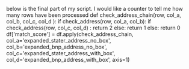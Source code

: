 below is the final part of my script. I would like a counter to tell me how many rows have been processed def check_address_chain(row, col_a, col_b, col_c, col_d ): if check_address(row, col_a, col_b): if check_address(row, col_c, col_d) : return 2 else: return 1 else: return 0 df['match_score'] = df.apply(check_address_chain, col_a='expanded_stater_address_no_box', col_b='expanded_bnp_address_no_box', col_c='expanded_stater_address_with_box', col_d='expanded_bnp_address_with_box', axis=1)
